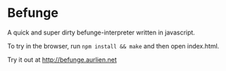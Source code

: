 Befunge
=======

A quick and super dirty befunge-interpreter written in javascript.

To try in the browser, run `npm install && make` and then open index.html.

Try it out at <http://befunge.aurlien.net>